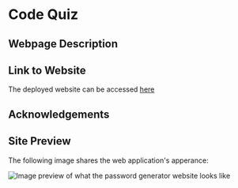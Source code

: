 # Code Quiz

## Webpage Description


## Link to Website
The deployed website can be accessed [here]()


## Acknowledgements


## Site Preview
The following image shares the web application's apperance:
<br>

![Image preview of what the password generator website looks like](./assets/images/)
